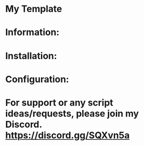# My Template
# Information:

# Installation:

# Configuration:

# For support or any script ideas/requests, please join my Discord. https://discord.gg/SQXvn5a
